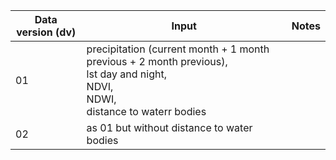 | Data version (dv) | Input | Notes |
| - | - | - |
| 01 | precipitation (current month + 1 month previous + 2 month previous), <br/> lst day and night, <br/> NDVI, <br/> NDWI, <br/> distance to waterr bodies | |
| 02 | as 01 but without distance to water bodies | |
